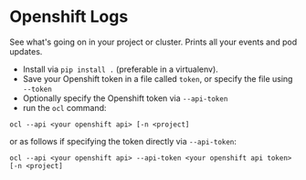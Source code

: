 # Openshift Logs

See what's going on in your project or cluster.  Prints all your events and pod
updates.

- Install via `pip install .` (preferable in a virtualenv).
- Save your Openshift token in a file called `token`, or specify the file using `--token`
- Optionally specify the Openshift token via `--api-token`
- run the `ocl` command:

```
ocl --api <your openshift api> [-n <project]
```

or as follows if specifying the token directly via `--api-token`:

```
ocl --api <your openshift api> --api-token <your openshift api token> [-n <project]
```
